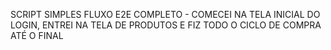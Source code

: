 SCRIPT SIMPLES
FLUXO E2E COMPLETO - COMECEI NA TELA INICIAL DO LOGIN, ENTREI NA TELA DE PRODUTOS E FIZ TODO O CICLO DE COMPRA ATÉ O FINAL

